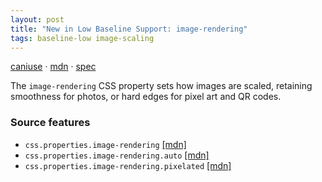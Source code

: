 ```yaml
---
layout: post
title: "New in Low Baseline Support: image-rendering"
tags: baseline-low image-scaling
---
```


[caniuse](https://caniuse.com/?search=image-rendering) · [mdn](https://developer.mozilla.org/en-US/search?q=image-rendering) · [spec](https://drafts.csswg.org/css-images-3/#the-image-rendering)

The `image-rendering` CSS property sets how images are scaled, retaining smoothness for photos, or hard edges for pixel art and QR codes.

### Source features

- ``css.properties.image-rendering`` [[mdn]](https://developer.mozilla.org/en-US/search?q=css.properties.image-rendering)
- ``css.properties.image-rendering.auto`` [[mdn]](https://developer.mozilla.org/en-US/search?q=css.properties.image-rendering.auto)
- ``css.properties.image-rendering.pixelated`` [[mdn]](https://developer.mozilla.org/en-US/search?q=css.properties.image-rendering.pixelated)
